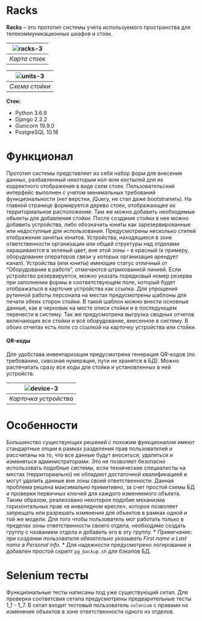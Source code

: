 # Racks
**Racks** – это прототип системы учета используемого пространства для телекоммуникационных шкафов и стоек.  

| ![racks-3](https://user-images.githubusercontent.com/96002587/153874276-4bb91100-915f-484f-8163-2a1c2a1c12c2.png) |
|:--:| 
| *Карта стоек* |

| ![units-3](https://user-images.githubusercontent.com/96002587/153874295-4ed3773e-517a-4f04-bf9b-c542eba34729.png) |
|:--:| 
| *Схема стойки* |

**Стек:**
- Python 3.6.9
- Django 2.2.2
- Gunicorn 19.9.0
- PostgreSQL 10.18

# Функционал
Прототип системы представляет из себя набор форм для внесения данных, разбавленный некоторым кол-вом костылей для их корректного отображения в виде схем стоек. Пользовательский интерфейс выполнен с учетом минимальных требований функциональности (нет верстки, jQuery, не стал даже bootstraпить). На главной странице формируется дерево стоек, отображающее их территориальное расположение. Там же можно добавить необходимые объекты для добавления стойки. После создания стойки в нее можно добавить устройства, либо обозначить юниты как зарезервированные или недоступные для использования. Предусмотрены несколько стилей отображения занятых юнитов. Устройства, находящиеся в зоне ответственности организации или общей структуры над отделами окрашиваются в зеленый цвет, вне этой зоны – в красный (к примеру, оборудование операторов связи у которых организация арендует канал). Устройства (или юниты) имеющие статус отличный от “Оборудование в работе”, отмечаются штрихованной линией. Если устройство резервируется, можно указать порядковый номер резерва при заполнении формы в соответствующем поле, который будет отображаться в карточке устройства как ссылка. Для упрощения рутинной работы персонала на местах предусмотрены шаблоны для печати обеих сторон стойки. В такой шаблон можно внести основные данные, как в черновик на месте описи стойки и в последующем перенести в систему. Так же предусмотрена выгрузка сводных отчетов включающих все стойки и всё оборудование, внесенное в систему. В обоих отчетах есть поле со ссылкой на карточку устройства или стойки.  
#### QR-коды
Для удобстава инвентаризации предусмотрена генерация QR-кодов (по требованию, сквозная нумерация, пути не хранятся в БД). Можно распечатать сразу все коды для стойки и установленных в ней устройств. 

| ![device-3](https://user-images.githubusercontent.com/96002587/153874252-2c299c8d-67b2-47d2-9969-b542e1a74af4.png) |
|:--:| 
| *Карточка устройства* |

# Особенности
Большинство существующих решений с похожим функционалом имеют стандартные опции в рамках разделения прав пользователей и рассчитаны на то, что все данные будут вноситься, удаляться и изменяться администраторами. Это не позволяет безопасно использовать подобные системы, если технические специалисты на местах (территориально) не обладают достаточной квалификацией и могут удалить данные вне зоны своей ответственности. Данная проблема решена максимально примитивно, за счет простой схемы БД и проверки первичных ключей для каждого изменяемого объекта. Таким образом, реализовано некоторое подобие механизма горизонтальных прав «в инвалидном кресле», которое позволяет запрещать или разрешать изменения для объектов в рамках одной и той же модели. Для того чтобы пользователь мог работать только в пределах зоны ответственности своего отдела, необходимо создать группу с названием отдела и добавить его в эту группу. * *Примечание: при создании пользователя обязательно указывать First name и Last name в Personal info.* * Для надежности предусмотрено логирование и добавлен простой скрипт `pg_backup.sh` для бэкапов БД.

# Selenium тесты
Функциональные тесты написаны под уже существующий сетап. Для проверки соответсвия сетапа предусмотрены предварительные тесты 1_1 - 1_7. В сетап входит тестовый пользователь `selenium` с правами на изменение объектов в зоне ответственности одного из отделов.

